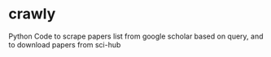 # crawly
Python Code to scrape papers list from google scholar based on query, and to download papers from sci-hub
